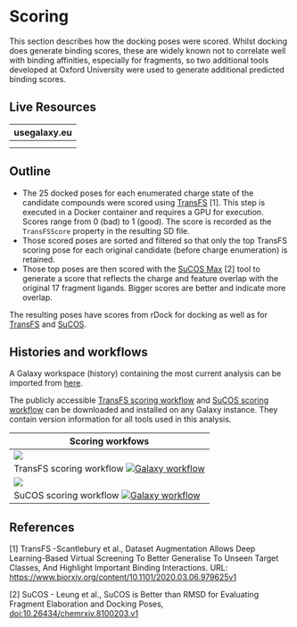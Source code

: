 # Scoring

This section describes how the docking poses were scored. Whilst docking does generate binding scores, these are
widely known not to correlate well with binding affinities, especially for fragments, so two additional tools developed at
Oxford University were used to generate additional predicted binding scores.

## Live Resources

| usegalaxy.eu | 
|:--------:|
| <FlatShield label="history" message="view" href="https://usegalaxy.eu/u/timdudgeon/h/mpro-x0161" alt="Galaxy history" /> | 
| <FlatShield label="workflow" message="run" href="https://usegalaxy.eu/u/sbray/w/mpro-transfs-scoring" alt="Galaxy workflow" />  <FlatShield label="workflow" message="run" href="https://usegalaxy.eu/u/sbray/w/mpro-sucos-scoring" alt="Galaxy workflow" /> | 


## Outline

- The 25 docked poses for each enumerated charge state of the candidate compounds were scored using [TransFS](https://usegalaxy.eu/root?tool_id=xchem_pose_scoring) [1]. This step
is executed in a Docker container and requires a GPU for execution. Scores range from 0 (bad) to 1 (good). The score is
recorded as the `TransFSScore` property in the resulting SD file.
- Those scored poses are sorted and filtered so that only the top TransFS scoring pose for each original candidate (before
charge enumeration) is retained.
- Those top poses are then scored with the [SuCOS Max](https://usegalaxy.eu/root?tool_id=toolshed.g2.bx.psu.edu/repos/bgruening/sucos_max_score/sucos_max_score) [2] tool to generate a score that reflects the charge and feature overlap with the original 17 fragment ligands. Bigger scores are better and indicate more overlap.

The resulting poses have scores from rDock for docking as well as for [TransFS](https://usegalaxy.eu/root?tool_id=xchem_pose_scoring) and [SuCOS](https://usegalaxy.eu/root?tool_id=toolshed.g2.bx.psu.edu/repos/bgruening/sucos_max_score/sucos_max_score).

## Histories and workflows

A Galaxy workspace (history) containing the most current analysis can be imported from [here](https://usegalaxy.eu/u/timdudgeon/h/mpro-x0161).

The publicly accessible [TransFS scoring workflow](https://usegalaxy.eu/u/sbray/w/mpro-transfs-scoring) and [SuCOS scoring workflow](https://usegalaxy.eu/u/sbray/w/mpro-sucos-scoring) can be downloaded and installed on any Galaxy instance. They contain version information for all tools used in this analysis.

| Scoring workfows  |
|----------------|
|![](./w-transFS-scoring.png) |
| TransFS scoring workflow [![Galaxy workflow](https://img.shields.io/static/v1?label=workflow&message=run&color=blue)](https://usegalaxy.eu/u/sbray/w/mpro-transfs-scoring)|
|![](./w-SuCOS-scoring.png)|
| SuCOS scoring workflow [![Galaxy workflow](https://img.shields.io/static/v1?label=workflow&message=run&color=blue)](https://usegalaxy.eu/u/sbray/w/mpro-sucos-scoring) |


## References

[1] TransFS -Scantlebury et al., Dataset Augmentation Allows Deep Learning-Based Virtual Screening To Better Generalise To Unseen Target Classes, And Highlight Important Binding Interactions. URL: https://www.biorxiv.org/content/10.1101/2020.03.06.979625v1 

[2] SuCOS - Leung et al., SuCOS is Better than RMSD for Evaluating Fragment Elaboration and Docking Poses, [doi:10.26434/chemrxiv.8100203.v1](https://chemrxiv.org/articles/SuCOS_is_Better_than_RMSD_for_Evaluating_Fragment_Elaboration_and_Docking_Poses/8100203/1)
